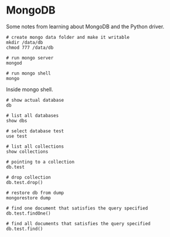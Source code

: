 # MongoDB

Some notes from learning about MongoDB and the Python driver.

```
# create mongo data folder and make it writable
mkdir /data/db
chmod 777 /data/db

# run mongo server
mongod

# run mongo shell
mongo
```
	
Inside mongo shell.

```
# show actual database
db

# list all databases
show dbs

# select database test
use test

# list all collections
show collections
	
# pointing to a collection
db.test	

# drop collection
db.test.drop()

# restore db from dump
mongorestore dump

# find one document that satisfies the query specified
db.test.findOne()

# find all documents that satisfies the query specified
db.test.find()
```		

